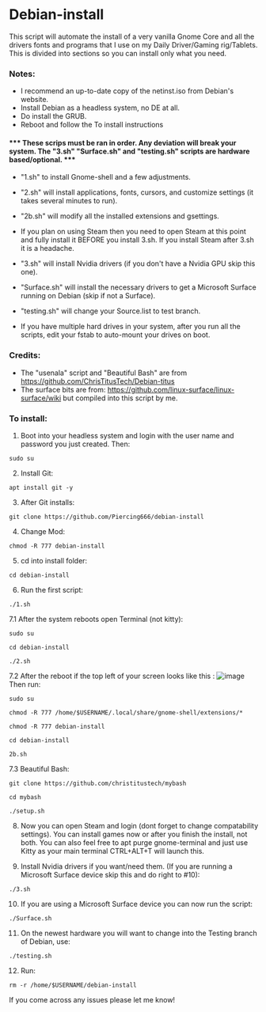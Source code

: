# Debian-install
This script will automate the install of a very vanilla Gnome Core and all the drivers fonts and programs that I use on my Daily Driver/Gaming rig/Tablets.
This is divided into sections so you can install only what you need.


### Notes:
- I recommend an up-to-date copy of the netinst.iso from Debian's website.
- Install Debian as a headless system, no DE at all.
- Do install the GRUB.
- Reboot and follow the To install instructions

#### *** These scrips must be ran in order. Any deviation will break your system. The "3.sh" "Surface.sh" and "testing.sh" scripts are hardware based/optional. ***
  
- "1.sh" to install Gnome-shell and a few adjustments.
  
- "2.sh" will install applications, fonts, cursors, and customize settings (it takes several minutes to run).

- "2b.sh" will modify all the installed extensions and gsettings.

- If you plan on using Steam then you need to open Steam at this point and fully install it BEFORE you install 3.sh. If you install Steam after 3.sh it is a headache.
  
- "3.sh" will install Nvidia drivers (if you don't have a Nvidia GPU skip this one).
  
- "Surface.sh" will install the necessary drivers to get a Microsoft Surface running on Debian (skip if not a Surface).
  
- "testing.sh" will change your Source.list to test branch.
  
- If you have multiple hard drives in your system, after you run all the scripts, edit your fstab to auto-mount your drives on boot.

### Credits:
- The "usenala" script and "Beautiful Bash" are from https://github.com/ChrisTitusTech/Debian-titus
- The surface bits are from: https://github.com/linux-surface/linux-surface/wiki but compiled into this script by me.

 
### To install:

1. Boot into your headless system and login with the user name and password you just created. Then:

``` sudo su ```

2. Install Git:

``` apt install git -y ```

3. After Git installs:

``` git clone https://github.com/Piercing666/debian-install ```

4. Change Mod:

``` chmod -R 777 debian-install ```

5. cd into install folder:

``` cd debian-install ```

6. Run the first script:

``` ./1.sh ```

 7.1 After the system reboots open Terminal (not kitty):

``` sudo su ```

``` cd debian-install ```

``` ./2.sh ```

 7.2 After the reboot if the top left of your screen looks like this : ![image](https://github.com/Piercing666/debian-install/assets/155384428/d0a4372f-f2d7-430d-b0d2-108407b9db40) Then run:

``` sudo su ```

``` chmod -R 777 /home/$USERNAME/.local/share/gnome-shell/extensions/* ```

``` chmod -R 777 debian-install ```

``` cd debian-install ```

``` 2b.sh ```

 7.3 Beautiful Bash:

``` git clone https://github.com/christitustech/mybash ```

``` cd mybash ```

``` ./setup.sh ```


8. Now you can open Steam and login (dont forget to change compatability settings). You can install games now or after you finish the install, not both.
    You can also feel free to apt purge gnome-terminal and just use Kitty as your main terminal CTRL+ALT+T will launch this.

9. Install Nvidia drivers if you want/need them. (If you are running a Microsoft Surface device skip this and do right to #10):
   
``` ./3.sh ```

 10. If you are using a Microsoft Surface device you can now run the script:

``` ./Surface.sh ```

 11. On the newest hardware you will want to change into the Testing branch of Debian, use:

``` ./testing.sh ```

 12. Run:

``` rm -r /home/$USERNAME/debian-install ```

If you come across any issues please let me know!
